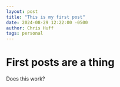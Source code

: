 ```yaml
---
layout: post
title: "This is my first post"
date: 2024-08-29 12:22:00 -0500
author: Chris Huff
tags: personal
---
```

# First posts are a thing

Does this work?
